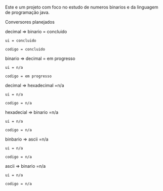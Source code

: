 Este e um projeto com foco no estudo de numeros binarios e da linguagem de programação java. 

Conversores planejados

decimal => binario = concluido

    ui = concluido

    codigo = concluido


binario => decimal = em progresso

    ui = n/a

    codigo = em progresso

    
decimal => hexadecimal =n/a

    ui = n/a

    codigo = n/a

    
hexadecial => binario =n/a

    ui = n/a

    codigo = n/a

    
binbario => ascii =n/a

    ui = n/a

    codigo = n/a

    
ascii => binario =n/a

    ui = n/a

    codigo = n/a

